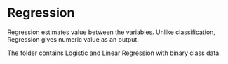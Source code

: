 # Regression
 
Regression estimates value between the variables. Unlike classification, Regression gives numeric value as an output.

The folder contains Logistic and Linear Regression with binary class data.
